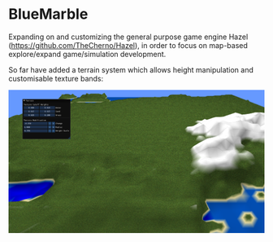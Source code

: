 # BlueMarble
Expanding on and customizing the general purpose game engine Hazel (https://github.com/TheCherno/Hazel), in order to focus on map-based explore/expand game/simulation development.

So far have added a terrain system which allows height manipulation and customisable texture bands:

![](Sandbox/images/example_terrain.png)

